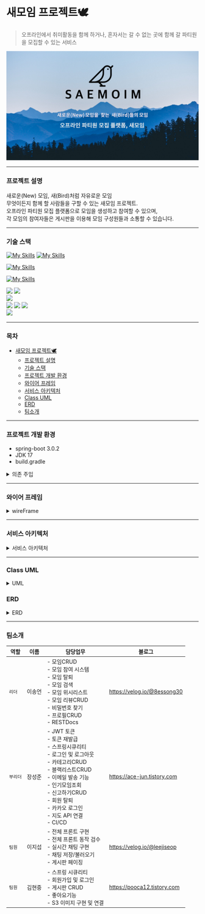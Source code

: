 # 새모임 프로젝트🕊️
> 오프라인에서 취미활동을 함께 하거나, 혼자서는 갈 수 없는 곳에 함께 갈 파티원을 모집할 수 있는 서비스

<img src="src/main/documents/saemoim.png">

___ 
### 프로젝트 설명 </br>
새로운(New) 모임, 새(Bird)처럼 자유로운 모임 <br>
무엇이든지 함께 할 사람들을 구할 수 있는 새모임 프로젝트. <br>
오프라인 파티원 모집 플랫폼으로 모임을 생성하고 참여할 수 있으며, <br>
각 모임의 참여자들은 게시판을 이용해 모임 구성원들과 소통할 수 있습니다.
___
### 기술 스택</br>
[![My Skills](https://skillicons.dev/icons?i=java,spring,gradle)](https://skillicons.dev)
[![My Skills](https://skillicons.dev/icons?i=html,css,js,jquery)](https://skillicons.dev)

[![My Skills](https://skillicons.dev/icons?i=idea,git,github,postman)](https://skillicons.dev)

[![My Skills](https://skillicons.dev/icons?i=mysql,redis)](https://skillicons.dev) <br>

<div>
  <img src="https://img.shields.io/badge/spring boot-6DB33F?style=for-the-badge&logo=springboot&logoColor=white">
  <img src="https://img.shields.io/badge/Spring_Security-6DB33F?style=for-the-badge&logo=Spring-Security&logoColor=white"> <br>
  <img src="https://img.shields.io/badge/JSON_Web_Token-EF2D5E?style=for-the-badge&logo=JSON Web Tokens&logoColor=000000"> <br>
  <img src="https://img.shields.io/badge/Amazon Ec2-232f3e?style=for-the-badge&logo=Amazon EC2&logoColor=ec7211">
  <img src="https://img.shields.io/badge/Amazon S3-232f3e?style=for-the-badge&logo=Amazon S3&logoColor=ec7211">
  <img src="https://img.shields.io/badge/Amazon RDS-232f3e?style=for-the-badge&logo=Amazon RDS&logoColor=ec7211"> <br>
  <img src="https://img.shields.io/badge/Github Actions-3373EF?style=for-the-badge&logo=Github Actions&logoColor=white">
</div>

___
### 목차
<!-- TOC -->
* [새모임 프로젝트🕊️](#-)
    * [프로젝트 설명 </br>](#--br)
    * [기술 스택</br>](#--br)
    * [프로젝트 개발 환경](#--)
    * [와이어 프레임](#-)
    * [서비스 아키텍처](#-)
    * [Class UML](#class-uml)
    * [ERD](#erd)
    * [팀소개](#)
<!-- TOC -->
___
### 프로젝트 개발 환경
- spring-boot 3.0.2
- JDK 17
- build.gradle
<details><summary> 의존 주입
</summary>
<blockquote>
dependencies {

    implementation 'org.springframework.boot:spring-boot-starter-data-jpa'
    implementation 'org.springframework.boot:spring-boot-starter-web'
    implementation 'org.springframework.boot:spring-boot-starter-validation'
    implementation 'org.springframework.boot:spring-boot-starter-security'

    compileOnly 'org.projectlombok:lombok'
    annotationProcessor 'org.projectlombok:lombok'

    testImplementation 'org.springframework.boot:spring-boot-starter-test'
    testImplementation 'org.springframework.security:spring-security-test'

    testCompileOnly 'org.projectlombok:lombok'
    testAnnotationProcessor 'org.projectlombok:lombok'

    compileOnly group: 'io.jsonwebtoken', name: 'jjwt-api', version: '0.11.2'
    runtimeOnly group: 'io.jsonwebtoken', name: 'jjwt-impl', version: '0.11.2'
    runtimeOnly group: 'io.jsonwebtoken', name: 'jjwt-jackson', version: '0.11.2'

    implementation 'mysql:mysql-connector-java'
    implementation 'com.google.code.gson:gson:2.9.0'

    implementation 'org.springframework.boot:spring-boot-starter-data-redis'

    implementation 'org.springframework.boot:spring-boot-starter-mail'
    implementation 'org.springframework.boot:spring-boot-starter-oauth2-client:2.6.2'

    implementation group: 'com.amazonaws', name: 'aws-java-sdk-s3', version: '1.12.410'
    implementation group: 'org.springframework.cloud', name: 'spring-cloud-starter-aws', version: '2.2.1.RELEASE'

    developmentOnly 'org.springframework.boot:spring-boot-devtools'
}
</blockquote>
</details>

___
### 와이어 프레임
<details><summary> wireFrame
</summary>
<img src="src/main/documents/wireFrame.png">
<img src="src/main/documents/wireFrame_02.png">
</details>

___

### 서비스 아키텍처
<details><summary> 서비스 아키텍처
</summary>
<img src="src/main/documents/serviceArchitecture.png">
</details>  

___

### Class UML

<details><summary>UML
</summary>
<img src="src/main/documents/classUML.png">
</details>

### ERD
<details><summary> ERD
</summary><img src="src/main/documents/ERD.png">
</details>

___
### 팀소개 

| 역할  | 이름 | 담당업무                                                                                                                                                                                              | 블로그                         |
|-----|----|---------------------------------------------------------------------------------------------------------------------------------------------------------------------------------------------------|-----------------------------|
| `리더`  | 이송언 | - 모임CRUD<br/>- 모임 참여 시스템<br/> - 모임 탈퇴<br/>- 모임 검색<br/> - 모임 위시리스트<br/> - 모임 리뷰CRUD<br/> - 비밀번호 찾기<br/> - 프로필CRUD<br/> - RESTDocs                                                                  | https://velog.io/@8essong30 |
| `부리더` | 장성준 | - JWT 토큰<br/> - 토큰 재발급<br/> - 스프링시큐리티<br/> - 로그인 및 로그아웃<br/> - 카테고리CRUD<br/> - 블랙리스트CRUD<br/> - 이메일 발송 기능<br/> - 인기모임조회<br/> - 신고하기CRUD<br/> - 회원 탈퇴<br/> - 카카오 로그인<br/> - 지도 API 연결<br/> - CI/CD | https://ace-jun.tistory.com |
| `팀원`  | 이지섭 | - 전체 프론트 구현 <br/> - 전체 프론트 동작 검수<br/> - 실시간 채팅 구현 <br/> - 채팅 저장/불러오기<br/> - 게시판 페이징                                                                                                               | https://velog.io/@leejiseop |
| `팀원`  | 김현중 | - 스프링 시큐리티<br/> - 회원가입 및 로그인<br/> - 게시판 CRUD<br/> - 좋아요기능<br/> - S3 이미지 구현 및 연결<br/>                                                                                                              | https://pooca12.tistory.com |